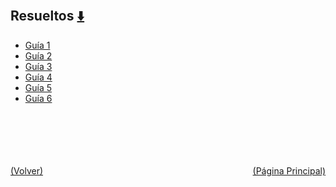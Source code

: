 
<html>
<body>
<h2>Resueltos <a href="https://downgit.github.io/#/home?url=https://github.com/Apuntes-FIUBA/Apuntes-Electronica/tree/main/81 - Matemática/8102 - Algebra II/Guias de Problemas/Resueltos" style="font-size:20px">  ⬇️ </a></h2>
<ul>
    <li><a href="Guía 1">Guía 1</a></li>
    <li><a href="Guía 2">Guía 2</a></li>
    <li><a href="Guía 3">Guía 3</a></li>
    <li><a href="Guía 4">Guía 4</a></li>
    <li><a href="Guía 5">Guía 5</a></li>
    <li><a href="Guía 6">Guía 6</a></li>
</ul>
</body>
</html>











<br><br><br><br><br><a href="../" style="float: left">(Volver)</a> <a href="https://apuntes-fiuba.github.io/Apuntes-Electronica" style="float: right">(Página Principal)</a>
